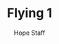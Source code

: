 ---
image: /assets/img/kl/kl_flying_1.png
title: Flying 1
number: 1
categories:
  - Meditations
  - Difficulty
  - Flying
author: Hope Staff
notes: Flying 1
embed: >-
  <iframe style="border-radius:12px" src="https://open.spotify.com/embed/episode/1ZOjNyW8EpIPU6t572hzIe?utm_source=generator" width="100%" height="352" frameBorder="0" allowfullscreen="" allow="autoplay; clipboard-write; encrypted-media; fullscreen; picture-in-picture" loading="lazy"></iframe>
transcript: >-
  SOME LINES OF TEXT START HERE
---